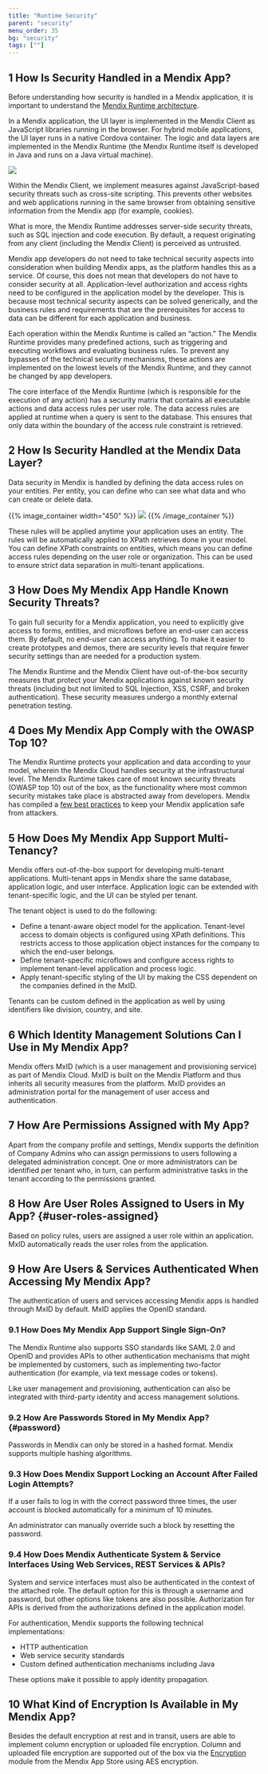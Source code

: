 ```yaml
---
title: "Runtime Security"
parent: "security"
menu_order: 35
bg: "security"
tags: [""]
---
```


## 1 How Is Security Handled in a Mendix App?

Before understanding how security is handled in a Mendix application, it is important to understand the [Mendix Runtime architecture](architecture-principles#runtime).

In a Mendix application, the UI layer is implemented in the Mendix Client as JavaScript libraries running in the browser. For hybrid mobile applications, the UI layer runs in a native Cordova container. The logic and data layers are implemented in the Mendix Runtime (the Mendix Runtime itself is developed in Java and runs on a Java virtual machine).

![](attachments/figure-1-mendix-runtime-architecture.png)

Within the Mendix Client, we implement measures against JavaScript-based security threats such as cross-site scripting. This prevents other websites and web applications running in the same browser from obtaining sensitive information from the Mendix app (for example, cookies).

What is more, the Mendix Runtime addresses server-side security threats, such as SQL injection and code execution. By default, a request originating from any client (including the Mendix Client) is perceived as untrusted.

Mendix app developers do not need to take technical security aspects into consideration when building Mendix apps, as the platform handles this as a service. Of course, this does not mean that developers do not have to consider security at all. Application-level authorization and access rights need to be configured in the application model by the developer. This is because most technical security aspects can be solved generically, and the business rules and requirements that are the prerequisites for access to data can be different for each application and business.

Each operation within the Mendix Runtime is called an “action.” The Mendix Runtime provides many predefined actions, such as triggering and executing workflows and evaluating business rules. To prevent any bypasses of the technical security mechanisms, these actions are implemented on the lowest levels of the Mendix Runtime, and they cannot be changed by app developers.

The core interface of the Mendix Runtime (which is responsible for the execution of any action) has a security matrix that contains all executable actions and data access rules per user role. The data access rules are applied at runtime when a query is sent to the database. This ensures that only data within the boundary of the access rule constraint is retrieved.

## 2 How Is Security Handled at the Mendix Data Layer?

Data security in Mendix is handled by defining the data access rules on your entities. Per entity, you can define who can see what data and who can create or delete data.

{{% image_container width="450" %}}
![](attachments/entity_access_rules.png)
{{% /image_container %}}

These rules will be applied anytime your application uses an entity. The rules will be automatically applied to XPath retrieves done in your model. You can define XPath constraints on entities, which means you can define access rules depending on the user role or organization. This can be used to ensure strict data separation in multi-tenant applications.

## 3 How Does My Mendix App Handle Known Security Threats?

To gain full security for a Mendix application, you need to explicitly give access to forms, entities, and microflows before an end-user can access them. By default, no end-user can access anything. To make it easier to create prototypes and demos, there are security levels that require fewer security settings than are needed for a production system.

The Mendix Runtime and the Mendix Client have out-of-the-box security measures that protect your Mendix applications against known security threats (including but not limited to SQL Injection, XSS, CSRF, and broken authentication). These security measures undergo a monthly external penetration testing.

## 4 Does My Mendix App Comply with the OWASP Top 10?

The Mendix Runtime protects your application and data according to your model, wherein the Mendix Cloud handles security at the infrastructural level. The Mendix Runtime takes care of most known security threats (OWASP top 10) out of the box, as the functionality where most common security mistakes take place is abstracted away from developers. Mendix has compiled a [few best practices](https://docs.mendix.com/howtogeneral/bestpractices/best-practices-security-and-improvements-for-mendix-applications) to keep your Mendix application safe from attackers.

## 5 How Does My Mendix App Support Multi-Tenancy?

Mendix offers out-of-the-box support for developing multi-tenant applications. Multi-tenant apps in Mendix share the same database, application logic, and user interface. Application logic can be extended with tenant-specific logic, and the UI can be styled per tenant.

The tenant object is used to do the following:

* Define a tenant-aware object model for the application. Tenant-level access to domain objects is configured using XPath definitions. This restricts access to those application object instances for the company to which the end-user belongs.
* Define tenant-specific microflows and configure access rights to implement tenant-level application and process logic.
* Apply tenant-specific styling of the UI by making the CSS dependent on the companies defined in the MxID.

Tenants can be custom defined in the application as well by using identifiers like division, country, and site.

## 6 Which Identity Management Solutions Can I Use in My Mendix App?

Mendix offers MxID (which is a user management and provisioning service) as part of Mendix Cloud. MxID is built on the Mendix Platform and thus inherits all security measures from the platform. MxID provides an administration portal for the management of user access and authentication.

## 7 How Are Permissions Assigned with My App?

Apart from the company profile and settings, Mendix supports the definition of Company Admins who can assign permissions to users following a delegated administration concept. One or more administrators can be identified per tenant who, in turn, can perform administrative tasks in the tenant according to the permissions granted.

## 8 How Are User Roles Assigned to Users in My App? {#user-roles-assigned}

Based on policy rules, users are assigned a user role within an application. MxID automatically reads the user roles from the application.

## 9 How Are Users & Services Authenticated When Accessing My Mendix App?

The authentication of users and services accessing Mendix apps is handled through MxID by default. MxID applies the OpenID standard.

### 9.1 How Does My Mendix App Support Single Sign-On?

The Mendix Runtime also supports SSO standards like SAML 2.0 and OpenID and provides APIs to other authentication mechanisms that might be implemented by customers, such as implementing two-factor authentication (for example, via text message codes or tokens).

Like user management and provisioning, authentication can also be integrated with third-party identity and access management solutions.

### 9.2 How Are Passwords Stored in My Mendix App? {#password}

Passwords in Mendix can only be stored in a hashed format. Mendix supports multiple hashing algorithms.

### 9.3 How Does Mendix Support Locking an Account After Failed Login Attempts?

If a user fails to log in with the correct password three times, the user account is blocked automatically for a minimum of 10 minutes.

An administrator can manually override such a block by resetting the password.

### 9.4 How Does Mendix Authenticate System & Service Interfaces Using Web Services, REST Services & APIs?

System and service interfaces must also be authenticated in the context of the attached role. The default option for this is through a username and password, but other options like tokens are also possible. Authorization for APIs is derived from the authorizations defined in the application model.

For authentication, Mendix supports the following technical implementations:

* HTTP authentication
* Web service security standards
* Custom defined authentication mechanisms including Java

These options make it possible to apply identity propagation.

## 10 What Kind of Encryption Is Available in My Mendix App?

Besides the default encryption at rest and in transit, users are able to implement column encryption or uploaded file encryption. Column and uploaded file encryption are supported out of the box via the [Encryption](https://appstore.home.mendix.com/link/app/1011/) module from the Mendix App Store using AES encryption.
